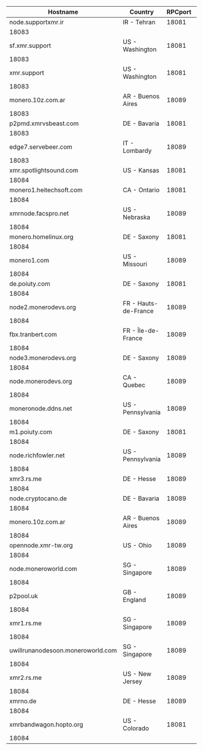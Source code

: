 Hostname | Country | RPCport | P2Pport
--- | --- | --- | ---
node.supportxmr.ir | IR - Tehran | 18081
 | 18083
sf.xmr.support | US - Washington | 18081
 | 18083
xmr.support | US - Washington | 18081
 | 18083
monero.10z.com.ar | AR - Buenos Aires | 18089
 | 18083
p2pmd.xmrvsbeast.com | DE - Bavaria | 18081
 | 18083
edge7.servebeer.com | IT - Lombardy | 18089
 | 18083
xmr.spotlightsound.com | US - Kansas | 18081
 | 18084
monero1.heitechsoft.com | CA - Ontario | 18081
 | 18084
xmrnode.facspro.net | US - Nebraska | 18089
 | 18084
monero.homelinux.org | DE - Saxony | 18081
 | 18084
monero1.com | US - Missouri | 18089
 | 18084
de.poiuty.com | DE - Saxony | 18081
 | 18084
node2.monerodevs.org | FR - Hauts-de-France | 18089
 | 18084
fbx.tranbert.com | FR - Île-de-France | 18089
 | 18084
node3.monerodevs.org | DE - Saxony | 18089
 | 18084
node.monerodevs.org | CA - Quebec | 18089
 | 18084
moneronode.ddns.net | US - Pennsylvania | 18089
 | 18084
m1.poiuty.com | DE - Saxony | 18081
 | 18084
node.richfowler.net | US - Pennsylvania | 18089
 | 18084
xmr3.rs.me | DE - Hesse | 18089
 | 18084
node.cryptocano.de | DE - Bavaria | 18089
 | 18084
monero.10z.com.ar | AR - Buenos Aires | 18089
 | 18084
opennode.xmr-tw.org | US - Ohio | 18089
 | 18084
node.moneroworld.com | SG - Singapore | 18089
 | 18084
p2pool.uk | GB - England | 18089
 | 18084
xmr1.rs.me | SG - Singapore | 18089
 | 18084
uwillrunanodesoon.moneroworld.com | SG - Singapore | 18089
 | 18084
xmr2.rs.me | US - New Jersey | 18089
 | 18084
xmrno.de | DE - Hesse | 18089
 | 18084
xmrbandwagon.hopto.org | US - Colorado | 18081
 | 18084
